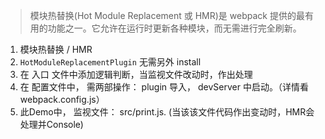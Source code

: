 > 模块热替换(Hot Module Replacement 或 HMR)是 webpack 提供的最有用的功能之一。它允许在运行时更新各种模块，而无需进行完全刷新。
01. 模块热替换 / HMR
02. `HotModuleReplacementPlugin` 无需另外 install
03. 在 入口 文件中添加逻辑判断，当监视文件改动时，作出处理
04. 在 配置文件中， 需两部操作： plugin 导入， devServer 中启动。（详情看webpack.config.js）
05. 此Demo中， 监视文件： src/print.js. (当该该文件代码作出变动时，HMR会处理并Console)